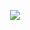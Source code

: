 <p align="center">
  <img src="https://i.pinimg.com/736x/a8/d2/0c/a8d20c22a67c53e22870b490a504f79e.jpg" />
</p>
<div align="center">

</div>
